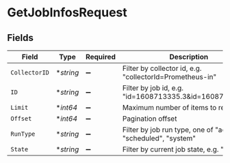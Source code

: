 # GetJobInfosRequest


## Fields

| Field                                                         | Type                                                          | Required                                                      | Description                                                   |
| ------------------------------------------------------------- | ------------------------------------------------------------- | ------------------------------------------------------------- | ------------------------------------------------------------- |
| `CollectorID`                                                 | **string*                                                     | :heavy_minus_sign:                                            | Filter by collector id, e.g. "collectorId=Prometheus-in"      |
| `ID`                                                          | **string*                                                     | :heavy_minus_sign:                                            | Filter by job id, e.g. "id=1608713335.3&id=1608713326.1"      |
| `Limit`                                                       | **int64*                                                      | :heavy_minus_sign:                                            | Maximum number of items to return                             |
| `Offset`                                                      | **int64*                                                      | :heavy_minus_sign:                                            | Pagination offset                                             |
| `RunType`                                                     | **string*                                                     | :heavy_minus_sign:                                            | Filter by job run type, one of "adhoc", "scheduled", "system" |
| `State`                                                       | **string*                                                     | :heavy_minus_sign:                                            | Filter by current job state, e.g. "running"                   |